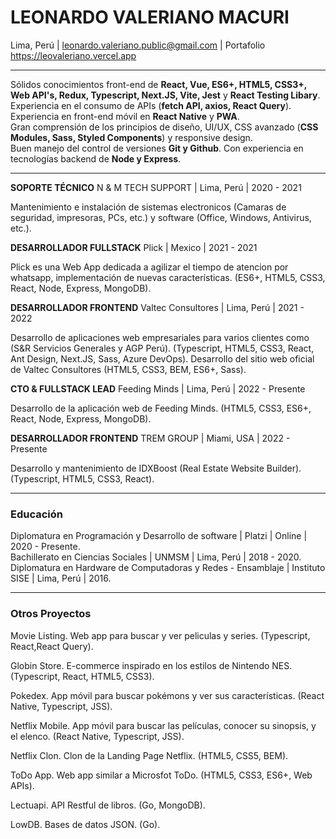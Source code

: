 # LEONARDO VALERIANO MACURI

Lima, Perú | leonardo.valeriano.public@gmail.com | Portafolio https://leovaleriano.vercel.app

<hr>

Sólidos conocimientos front-end de **React, Vue, ES6+, HTML5, CSS3+, Web API's, Redux, Typescript, Next.JS, Vite, Jest** y **React Testing Libary**. Experiencia en el consumo de APIs (**fetch API, axios, React Query**).<br>
Experiencia en front-end móvil en **React Native** y **PWA**.<br>
Gran comprensión de los principios de diseño, UI/UX, CSS avanzado (**CSS Modules, Sass, Styled Components**) y responsive design.<br>
Buen manejo del control de versiones **Git y Github**. Con experiencia en tecnologías backend de **Node y Express**.<br>

<hr>

**SOPORTE TÉCNICO** N & M TECH SUPPORT | Lima, Perú | 2020 - 2021

Mantenimiento e instalación de sistemas electronicos (Camaras de seguridad, impresoras, PCs, etc.) y software (Office, Windows, Antivirus, etc.).

**DESARROLLADOR FULLSTACK** Plick | Mexico | 2021 - 2021

Plick es una Web App dedicada a agilizar el tiempo de atencion por whatsapp, implementación de nuevas características. (ES6+, HTML5, CSS3, React, Node, Express, MongoDB).

**DESARROLLADOR FRONTEND** Valtec Consultores | Lima, Perú | 2021 - 2022

Desarrollo de aplicaciones web empresariales para varios clientes como (S&R Servicios Generales y AGP Perú). (Typescript, HTML5, CSS3, React, Ant Design, Next.JS, Sass, Azure DevOps).
Desarrollo del sitio web oficial de Valtec Consultores (HTML5, CSS3, BEM, ES6+, Sass).

**CTO & FULLSTACK LEAD** Feeding Minds | Lima, Perú | 2022 - Presente

Desarrollo de la aplicación web de Feeding Minds. (HTML5, CSS3, ES6+, React, Node, Express, MongoDB).

**DESARROLLADOR FRONTEND** TREM GROUP | Miami, USA | 2022 - Presente

Desarrollo y mantenimiento de IDXBoost (Real Estate Website Builder). (Typescript, HTML5, CSS3, React).

<hr>

### Educación

Diplomatura en Programación y Desarrollo de software | Platzi | Online | 2020 - Presente.<br>
Bachillerato en Ciencias Sociales | UNMSM | Lima, Perú | 2018 - 2020.<br>
Diplomatura en Hardware de Computadoras y Redes - Ensamblaje | Instituto SISE | Lima, Perú | 2016.<br>

<hr>

### Otros Proyectos

Movie Listing. Web app para buscar y ver peliculas y series. (Typescript, React,React Query).

Globin Store. E-commerce inspirado en los estilos de Nintendo NES. (Typescript, React, HTML5, CSS3).

Pokedex. App móvil para buscar pokémons y ver sus características. (React Native, Typescript, JSS).

Netflix Mobile. App móvil para buscar las películas, conocer su sinopsis, y el elenco. (React Native, Typescript, JSS).

Netflix Clon. Clon de la Landing Page Netflix. (HTML5, CSS5, BEM).

ToDo App. Web app similar a Microsfot ToDo. (HTML5, CSS3, ES6+, Web APIs).

Lectuapi. API Restful de libros. (Go, MongoDB).

LowDB. Bases de datos JSON. (Go).
